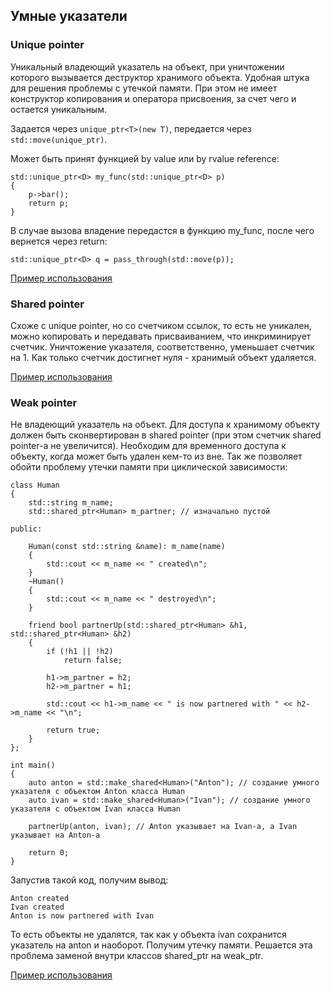 ## Умные указатели

### Unique pointer
Уникальный владеющий указатель на объект, при уничтожении которого вызывается 
деструктор хранимого объекта. Удобная штука для решения проблемы с утечкой памяти.
При этом не имеет конструктор копирования и оператора присвоения, за счет чего и
остается уникальным.

Задается через `unique_ptr<T>(new T)`, передается через `std::move(unique_ptr)`.

Может быть принят функцией by value или by rvalue reference:
```
std::unique_ptr<D> my_func(std::unique_ptr<D> p)
{
    p->bar();
    return p;
}
```

В случае вызова владение передастся в функцию my_func, после чего вернется через
return:
```
std::unique_ptr<D> q = pass_through(std::move(p));
```

[Пример использования](../src/smart_pointers/unique_ptr.cpp)

### Shared pointer
Схоже с unique pointer, но со счетчиком ссылок, то есть не уникален, можно копировать
и передавать присваиванием, что инкриминирует счетчик. Уничтожение указателя,
соответственно, уменьшает счетчик на 1. Как только счетчик достигнет нуля - 
хранимый объект удаляется.

[Пример использования](../src/smart_pointers/shared_ptr.cpp)

### Weak pointer
Не владеющий указатель на объект. Для доступа к хранимому объекту должен быть
сконвертирован в shared pointer (при этом счетчик shared pointer-а не увеличится).
Необходим для временного доступа к объекту, когда может быть удален кем-то из вне.
Так же позволяет обойти проблему утечки памяти при циклической зависимости:
```
class Human
{
	std::string m_name;
	std::shared_ptr<Human> m_partner; // изначально пустой
 
public:
		
	Human(const std::string &name): m_name(name)
	{ 
		std::cout << m_name << " created\n";
	}
	~Human()
	{
		std::cout << m_name << " destroyed\n";
	}
 
	friend bool partnerUp(std::shared_ptr<Human> &h1, std::shared_ptr<Human> &h2)
	{
		if (!h1 || !h2)
			return false;
 
		h1->m_partner = h2;
		h2->m_partner = h1;
 
		std::cout << h1->m_name << " is now partnered with " << h2->m_name << "\n";
 
		return true;
	}
};
 
int main()
{
	auto anton = std::make_shared<Human>("Anton"); // создание умного указателя с объектом Anton класса Human
	auto ivan = std::make_shared<Human>("Ivan"); // создание умного указателя с объектом Ivan класса Human
 
	partnerUp(anton, ivan); // Anton указывает на Ivan-а, а Ivan указывает на Anton-а
 
	return 0;
}
```
Запустив такой код, получим вывод:
```
Anton created
Ivan created
Anton is now partnered with Ivan
```
То есть объекты не удалятся, так как у объекта ivan сохранится указатель на anton и
наоборот. Получим утечку памяти. Решается эта проблема заменой внутри классов
shared_ptr на weak_ptr.

[Пример использования](../src/smart_pointers/weak_ptr.cpp)
